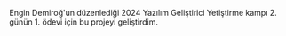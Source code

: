 Engin Demiroğ'un düzenlediği 2024 Yazılım Geliştirici Yetiştirme kampı 2. günün 1. ödevi için bu projeyi geliştirdim.
